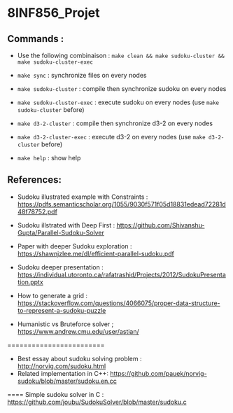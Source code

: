 # 8INF856_Projet

## Commands :

- Use the following combinaison : `make clean && make sudoku-cluster && make sudoku-cluster-exec`

- `make sync` :              synchronize files on every nodes
- `make sudoku-cluster` :      compile then synchronize sudoku on every nodes
- `make sudoku-cluster-exec` : execute sudoku on every nodes (use `make sudoku-cluster` before)
- `make d3-2-cluster` :      compile then synchronize d3-2 on every nodes
- `make d3-2-cluster-exec` : execute d3-2 on every nodes (use `make d3-2-cluster` before)
- `make help` :              show help

## References:
- Sudoku illustrated example with Constraints : https://pdfs.semanticscholar.org/1055/9030f571f05d18831edead72281d48f78752.pdf
- Sudoku illstrated with Deep First : https://github.com/Shivanshu-Gupta/Parallel-Sudoku-Solver
- Paper with deeper Sudoku exploration : https://shawnjzlee.me/dl/efficient-parallel-sudoku.pdf
- Sudoku deeper presentation : https://individual.utoronto.ca/rafatrashid/Projects/2012/SudokuPresentation.pptx
- How to generate a grid : https://stackoverflow.com/questions/4066075/proper-data-structure-to-represent-a-sudoku-puzzle

- Humanistic vs Bruteforce solver ; https://www.andrew.cmu.edu/user/astian/

========================
- Best essay about sudoku solving problem : http://norvig.com/sudoku.html
- Related implementation in C++: https://github.com/pauek/norvig-sudoku/blob/master/sudoku.en.cc

====
Simple sudoku solver in C : https://github.com/joubu/SudokuSolver/blob/master/sudoku.c